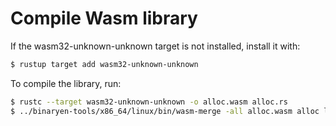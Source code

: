 # Compile Wasm library

If the wasm32-unknown-unknown target is not installed, install it with:

```bash
$ rustup target add wasm32-unknown-unknown
```

To compile the library, run:

```bash
$ rustc --target wasm32-unknown-unknown -o alloc.wasm alloc.rs
$ ../binaryen-tools/x86_64/linux/bin/wasm-merge -all alloc.wasm alloc lib.wat lib -o lib.wasm
```
